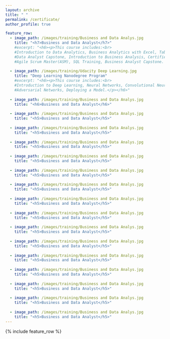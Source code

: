 ```yaml
---
layout: archive
title: " "
permalink: /certificate/
author_profile: true

feature_row:
  - image_path: /images/training/Business and Data Analys.jpg
    title: "<h7>Business and Data Analyst</h7>"
    #excerpt: "<h6><p>This course includes:<br>
    #Introduction to Data Analytics, Business Analytics with Excel, Tableau Training, Power bi, Data Science with R Programing,
    #Data Analyst Capstone, Introduction to Business Analysis, Certified Business Analysis Professional (CBAP) Certification,
    #Agile Scrum Master(ASM), SQL Training, Business Analyst Capstone. </p></h6>"--
    
  - image_path: /images/training/Udacity Deep Learning.jpg
    title: "Deep Learning Nanodegree Program"
    #excerpt: "<h6><p>This course includes:<br>
    #Introduction to Deep Learning, Neural Networks, Convolutional Neural Networks, Recurrent Neural Networks, Generative 
    #Adversarial Networks, Deploying a Model.</p></h6>"
    
  - image_path: /images/training/Business and Data Analys.jpg
    title: "<h6>Business and Data Analyst</h6>"
  
  - image_path: /images/training/Business and Data Analys.jpg
    title: "<h5>Business and Data Analyst</h5>"
  
  - image_path: /images/training/Business and Data Analys.jpg
    title: "<h5>Business and Data Analyst</h5>"
      
  - image_path: /images/training/Business and Data Analys.jpg
    title: "<h5>Business and Data Analyst</h5>"
  
  - image_path: /images/training/Business and Data Analys.jpg
    title: "<h5>Business and Data Analyst</h5>"
  
  - image_path: /images/training/Business and Data Analys.jpg
    title: "<h5>Business and Data Analyst</h5>"
  
  - image_path: /images/training/Business and Data Analys.jpg
    title: "<h5>Business and Data Analyst</h5>"
  
  - image_path: /images/training/Business and Data Analys.jpg
    title: "<h5>Business and Data Analyst</h5>"
  
  - image_path: /images/training/Business and Data Analys.jpg
    title: "<h5>Business and Data Analyst</h5>"
  
  - image_path: /images/training/Business and Data Analys.jpg
    title: "<h5>Business and Data Analyst</h5>"
  
  - image_path: /images/training/Business and Data Analys.jpg
    title: "<h5>Business and Data Analyst</h5>"
  
  - image_path: /images/training/Business and Data Analys.jpg
    title: "<h5>Business and Data Analyst</h5>"
  
  - image_path: /images/training/Business and Data Analys.jpg
    title: "<h5>Business and Data Analyst</h5>"
  
  - image_path: /images/training/Business and Data Analys.jpg
    title: "<h5>Business and Data Analyst</h5>"
  
  - image_path: /images/training/Business and Data Analys.jpg
    title: "<h5>Business and Data Analyst</h5>"
  
  - image_path: /images/training/Business and Data Analys.jpg
    title: "<h5>Business and Data Analyst</h5>"
---
```


{% include feature_row %}
